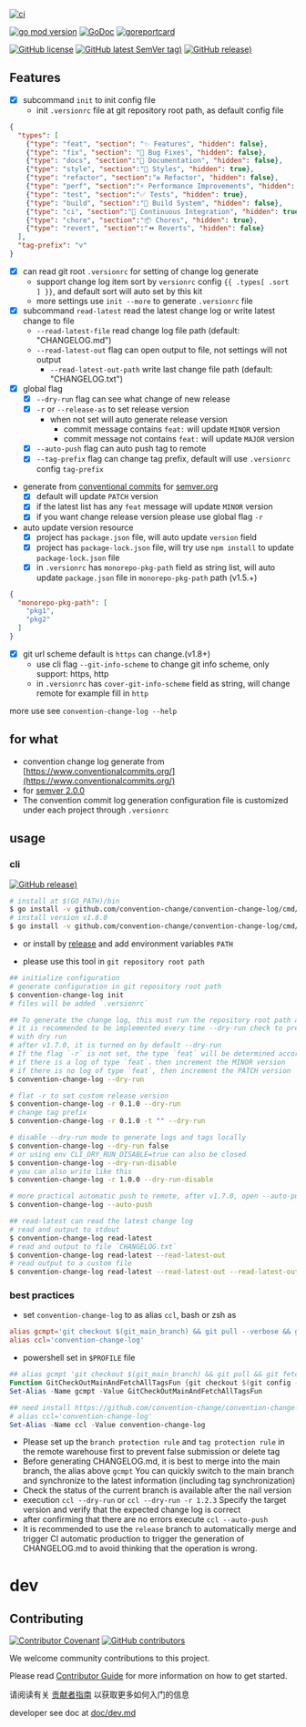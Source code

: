 [![ci](https://github.com/convention-change/convention-change-log/actions/workflows/ci.yml/badge.svg)](https://github.com/convention-change/convention-change-log/actions/workflows/ci.yml)

[![go mod version](https://img.shields.io/github/go-mod/go-version/convention-change/convention-change-log?label=go.mod)](https://github.com/convention-change/convention-change-log)
[![GoDoc](https://godoc.org/github.com/convention-change/convention-change-log?status.png)](https://godoc.org/github.com/convention-change/convention-change-log)
[![goreportcard](https://goreportcard.com/badge/github.com/convention-change/convention-change-log)](https://goreportcard.com/report/github.com/convention-change/convention-change-log)

[![GitHub license](https://img.shields.io/github/license/convention-change/convention-change-log)](https://github.com/convention-change/convention-change-log)
[![GitHub latest SemVer tag)](https://img.shields.io/github/v/tag/convention-change/convention-change-log)](https://github.com/convention-change/convention-change-log/tags)
[![GitHub release)](https://img.shields.io/github/v/release/convention-change/convention-change-log)](https://github.com/convention-change/convention-change-log/releases)

## Features

- [x] subcommand `init` to init config file
    - init `.versionrc` file at git repository root path, as default config file

```json
{
  "types": [
    {"type": "feat", "section": "✨ Features", "hidden": false},
    {"type": "fix", "section": "🐛 Bug Fixes", "hidden": false},
    {"type": "docs", "section":"📝 Documentation", "hidden": false},
    {"type": "style", "section":"💄 Styles", "hidden": true},
    {"type": "refactor", "section":"♻ Refactor", "hidden": false},
    {"type": "perf", "section":"⚡ Performance Improvements", "hidden": false},
    {"type": "test", "section":"✅ Tests", "hidden": true},
    {"type": "build", "section":"👷‍ Build System", "hidden": false},
    {"type": "ci", "section":"🔧 Continuous Integration", "hidden": true},
    {"type": "chore", "section":"📦 Chores", "hidden": true},
    {"type": "revert", "section":"⏪ Reverts", "hidden": false}
  ],
  "tag-prefix": "v"
}
```

- [x] can read git root `.versionrc` for setting of change log generate
    - support change log item sort by `versionrc` config `{{ .types[ .sort ] }}`, and default sort will auto set by this
      kit
    - more settings use `init --more` to generate `.versionrc` file
- [x] subcommand `read-latest` read the latest change log or write latest change to file
    - `--read-latest-file` read change log file path (default: "CHANGELOG.md")
    - `--read-latest-out` flag can open output to file, not settings will not output
        - `--read-latest-out-path` write last change file path (default: "CHANGELOG.txt")
- [x] global flag
    - [x] `--dry-run` flag can see what change of new release
    - [x] `-r` or `--release-as` to set release version
        - when not set will auto generate release version
            - commit message contains `feat:` will update `MINOR` version
            - commit message not contains `feat:` will update `MAJOR` version
    - [x] `--auto-push` flag can auto push tag to remote
    - [x] `--tag-prefix` flag can change tag prefix, default will use `.versionrc` config `tag-prefix`
- generate from [conventional commits](https://www.conventionalcommits.org) for [semver.org](https://semver.org/)
    - [x] default will update `PATCH` version
    - [x] if the latest list has any `feat` message will update `MINOR` version
    - [x] if you want change release version please use global flag `-r`
- auto update version resource
    - [x] project has `package.json` file, will auto update `version` field
    - [x] project has `package-lock.json` file, will try use `npm install` to update `package-lock.json` file
    - [x] in `.versionrc` has `monorepo-pkg-path` field as string list, will auto update `package.json` file
      in `monorepo-pkg-path` path (v1.5.+)

```json
{
  "monorepo-pkg-path": [
    "pkg1",
    "pkg2"
  ]
}
```

- [x] git url scheme default is `https` can change.(v1.8+)
    - use cli flag `--git-info-scheme` to change git info scheme, only support: https, http
    - in `.versionrc` has `cover-git-info-scheme` field as string, will change remote for example fill in `http`

more use see `convention-change-log --help`

## for what

- convention change log generate from [https://www.conventionalcommits.org/](https://www.conventionalcommits.org/)
- for [semver 2.0.0](https://semver.org)
- The convention commit log generation configuration file is customized under each project through `.versionrc`

## usage

### cli

[![GitHub release)](https://img.shields.io/github/v/release/convention-change/convention-change-log)](https://github.com/convention-change/convention-change-log/releases)

```bash
# install at $(GO_PATH)/bin
$ go install -v github.com/convention-change/convention-change-log/cmd/convention-change-log@latest
# install version v1.8.0
$ go install -v github.com/convention-change/convention-change-log/cmd/convention-change-log@v1.8.0
````

- or install by [release](https://github.com/convention-change/convention-change-log/releases) and add environment
  variables `PATH`

- please use this tool in `git repository root path`

```bash
## initialize configuration
# generate configuration in git repository root path
$ convention-change-log init
# files will be added `.versionrc`

## To generate the change log, this must run the repository root path and the project must be managed by git.
# it is recommended to be implemented every time --dry-run check to prevent errors
# with dry run
# after v1.7.0, it is turned on by default --dry-run
# If the flag `-r` is not set, the type `feat` will be determined according to whether the commit contains'
# if there is a log of type `feat`，then increment the MINOR version
# if there is no log of type `feat`, then increment the PATCH version
$ convention-change-log --dry-run

# flat -r to set custom release version
$ convention-change-log -r 0.1.0 --dry-run
# change tag prefix
$ convention-change-log -r 0.1.0 -t "" --dry-run

# disable --dry-run mode to generate logs and tags locally
$ convention-change-log --dry-run false
# or using env CLI_DRY_RUN_DISABLE=true can also be closed
$ convention-change-log --dry-run-disable
# you can also write like this
$ convention-change-log -r 1.0.0 --dry-run-disable

# more practical automatic push to remote, after v1.7.0, open --auto-push will ignore --dry-run
$ convention-change-log --auto-push

## read-latest can read the latest change log
# read and output to stdout
$ convention-change-log read-latest
# read and output to file `CHANGELOG.txt`
$ convention-change-log read-latest --read-latest-out
# read output to a custom file
$ convention-change-log read-latest --read-latest-out --read-latest-out-path CHANGELOG-1.txt
```

### best practices

- set `convention-change-log` to as alias `ccl`, bash or zsh as

```rc
alias gcmpt='git checkout $(git_main_branch) && git pull --verbose && git fetch --tags'
alias ccl='convention-change-log'
```

- powershell set in `$PROFILE` file

```ps1
## alias gcmpt 'git checkout $(git_main_branch) && git pull && git fetch --tags'
Function GitCheckOutMainAndFetchAllTagsFun {git checkout $(git config --get init.defaultBranch) ; git pull --verbose; git fetch --tags}
Set-Alias -Name gcmpt -Value GitCheckOutMainAndFetchAllTagsFun

## need install https://github.com/convention-change/convention-change-log
# alias ccl='convention-change-log'
Set-Alias -Name ccl -Value convention-change-log
```

- Please set up the `branch protection rule` and `tag protection rule` in the remote warehouse first to prevent false
  submission or delete tag
- Before generating CHANGELOG.md, it is best to merge into the main branch, the alias above `gcmpt` You can quickly
  switch to the main branch and synchronize to the latest information (including tag synchronization)
- Check the status of the current branch is available after the nail version
- execution `ccl --dry-run` or `ccl --dry-run -r 1.2.3` Specify the target version and verify that the expected change
  log is correct
- after confirming that there are no errors execute `ccl --auto-push`
- It is recommended to use the `release` branch to automatically merge and trigger CI automatic production to trigger
  the generation of CHANGELOG.md to avoid thinking that the operation is wrong.

# dev

## Contributing

[![Contributor Covenant](https://img.shields.io/badge/contributor%20covenant-v1.4-ff69b4.svg)](.github/CONTRIBUTING_DOC/CODE_OF_CONDUCT.md)
[![GitHub contributors](https://img.shields.io/github/contributors/convention-change/convention-change-log)](https://github.com/convention-change/convention-change-log/graphs/contributors)

We welcome community contributions to this project.

Please read [Contributor Guide](.github/CONTRIBUTING_DOC/CONTRIBUTING.md) for more information on how to get started.

请阅读有关 [贡献者指南](.github/CONTRIBUTING_DOC/zh-CN/CONTRIBUTING.md) 以获取更多如何入门的信息

developer see doc at [doc/dev.md](doc/dev.md)